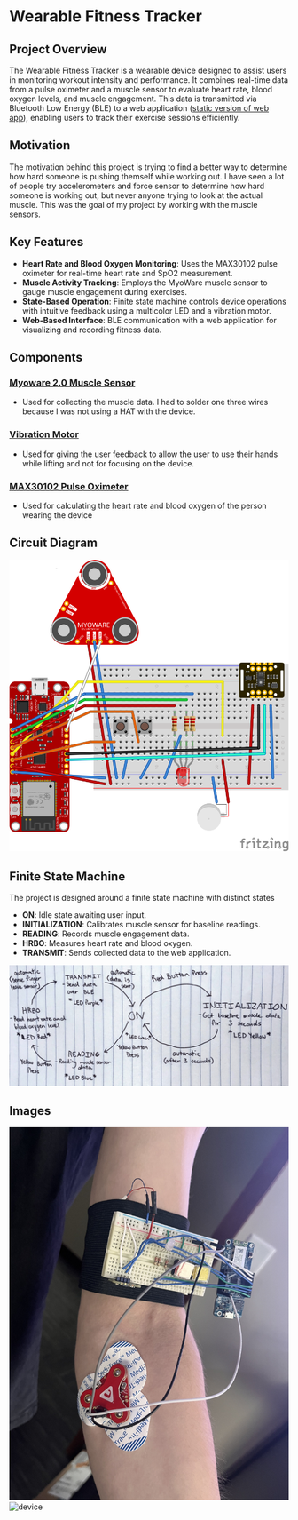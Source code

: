 # Wearable Fitness Tracker
## Project Overview
The Wearable Fitness Tracker is a wearable device designed to assist users in monitoring workout intensity and performance. It combines real-time data from a pulse oximeter and a muscle sensor to evaluate heart rate, blood oxygen levels, and muscle engagement. This data is transmitted via Bluetooth Low Energy (BLE) to a web application ([static version of web app](https://apknusel.github.io/WorkoutTracker/)), enabling users to track their exercise sessions efficiently.

## Motivation
The motivation behind this project is trying to find a better way to determine how hard someone is pushing themself while working out. I have seen a lot of people try accelerometers and force sensor to determine how hard someone is working out, but never anyone trying to look at the actual muscle. This was the goal of my project by working with the muscle sensors.

## Key Features
- **Heart Rate and Blood Oxygen Monitoring**: Uses the MAX30102 pulse oximeter for real-time heart rate and SpO2 measurement.
- **Muscle Activity Tracking**: Employs the MyoWare muscle sensor to gauge muscle engagement during exercises.
- **State-Based Operation**: Finite state machine controls device operations with intuitive feedback using a multicolor LED and a vibration motor.
- **Web-Based Interface**: BLE communication with a web application for visualizing and recording fitness data.

## Components

### [Myoware 2.0 Muscle Sensor](https://www.sparkfun.com/products/21265)
- Used for collecting the muscle data. I had to solder one three wires because I was not using a HAT with the device.

### [Vibration Motor](https://www.sparkfun.com/products/8449)
- Used for giving the user feedback to allow the user to use their hands while lifting and not for focusing on the device.

### [MAX30102 Pulse Oximeter](https://www.amazon.com/MAX30102-Detection-Concentration-Compatible-Arduino/dp/B07ZQNC8XP)
- Used for calculating the heart rate and blood oxygen of the person wearing the device

## Circuit Diagram
![circuit diagram](./circuit_diagram.svg)

## Finite State Machine
The project is designed around a finite state machine with distinct states
- **ON**: Idle state awaiting user input.
- **INITIALIZATION**: Calibrates muscle sensor for baseline readings.
- **READING**: Records muscle engagement data.
- **HRBO**: Measures heart rate and blood oxygen.
- **TRANSMIT**: Sends collected data to the web application.

![finite state machine](./FSM.png)

## Images
![device on forearm](./device_forearm.jpg)
![device](./device.jpg)
